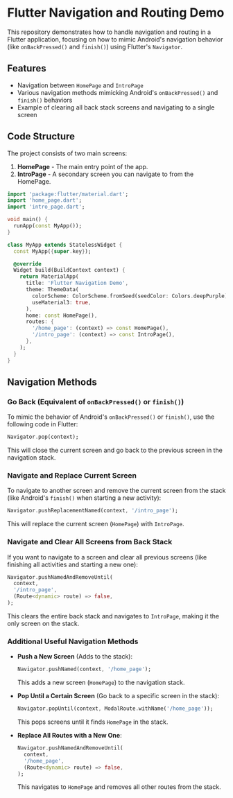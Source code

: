 # Flutter Navigation and Routing Demo

This repository demonstrates how to handle navigation and routing in a Flutter application, focusing on how to mimic Android's navigation behavior (like `onBackPressed()` and `finish()`) using Flutter's `Navigator`.

## Features

- Navigation between `HomePage` and `IntroPage`
- Various navigation methods mimicking Android's `onBackPressed()` and `finish()` behaviors
- Example of clearing all back stack screens and navigating to a single screen

## Code Structure

The project consists of two main screens:

1. **HomePage** - The main entry point of the app.
2. **IntroPage** - A secondary screen you can navigate to from the HomePage.

```dart
import 'package:flutter/material.dart';
import 'home_page.dart';
import 'intro_page.dart';

void main() {
  runApp(const MyApp());
}

class MyApp extends StatelessWidget {
  const MyApp({super.key});

  @override
  Widget build(BuildContext context) {
    return MaterialApp(
      title: 'Flutter Navigation Demo',
      theme: ThemeData(
        colorScheme: ColorScheme.fromSeed(seedColor: Colors.deepPurple),
        useMaterial3: true,
      ),
      home: const HomePage(),
      routes: {
        '/home_page': (context) => const HomePage(),
        '/intro_page': (context) => const IntroPage(),
      },
    );
  }
}
```

## Navigation Methods

### Go Back (Equivalent of `onBackPressed()` or `finish()`)

To mimic the behavior of Android's `onBackPressed()` or `finish()`, use the following code in Flutter:

```dart
Navigator.pop(context);
```

This will close the current screen and go back to the previous screen in the navigation stack.

### Navigate and Replace Current Screen

To navigate to another screen and remove the current screen from the stack (like Android's `finish()` when starting a new activity):

```dart
Navigator.pushReplacementNamed(context, '/intro_page');
```

This will replace the current screen (`HomePage`) with `IntroPage`.

### Navigate and Clear All Screens from Back Stack

If you want to navigate to a screen and clear all previous screens (like finishing all activities and starting a new one):

```dart
Navigator.pushNamedAndRemoveUntil(
  context,
  '/intro_page', 
  (Route<dynamic> route) => false,
);
```

This clears the entire back stack and navigates to `IntroPage`, making it the only screen on the stack.

### Additional Useful Navigation Methods

- **Push a New Screen** (Adds to the stack):
  ```dart
  Navigator.pushNamed(context, '/home_page');
  ```

  This adds a new screen (`HomePage`) to the navigation stack.

- **Pop Until a Certain Screen** (Go back to a specific screen in the stack):
  ```dart
  Navigator.popUntil(context, ModalRoute.withName('/home_page'));
  ```

  This pops screens until it finds `HomePage` in the stack.

- **Replace All Routes with a New One**:
  ```dart
  Navigator.pushNamedAndRemoveUntil(
    context,
    '/home_page',
    (Route<dynamic> route) => false,
  );
  ```

  This navigates to `HomePage` and removes all other routes from the stack.
